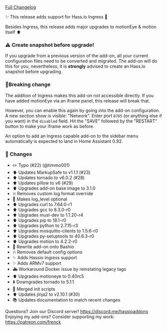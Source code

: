 [Full Changelog][changelog]

✨ This release adds support for Hass.io Ingress 🎉 

Besides Ingress, this release adds major upgrades to motionEye & motion itself ⬆️ 

### ⚠️ Create snapshot before upgrade!

If you upgrade from a previous version of the add-on, all your current configuration files need to be converted and migrated. The add-on will do this for you, nevertheless, it is **strongly** advised to create an Hass.io snapshot before upgrading.

### 🚨Breaking change

The addition of Ingress makes this add-on not accessible directly. If you have added motionEye via an iframe panel, this release will break that.

However, you can enable this again by going into the add-on configuration. A new section show is visible: "Network". Enter port `8765` (or anything else if you want) in the `disabled` field. Hit the "SAVE" followed by the "RESTART" button to make your iframe work as before.

An option to add an Ingress capable add-on to the sidebar menu automatically is expected to land in Home Assistant 0.92.

### 🔨 Changes

- :pencil2: Typo (#22) (@timmo001)
- :arrow_up: Updates MarkupSafe to v1.1.1 (#23)
- :arrow_up: Updates tornado to v6.0.2 (#28)
- :arrow_up: Updates pillow to v6 (#29)
- :arrow_up: Upgrades add-on base image to 3.1.0
- :fire: Removes custom log format override
- :hammer: Makes log_level optional
- :arrow_up: Upgrades curl to 7.64.0-r1
- :arrow_up: Upgrades gcc to 8.3.0-r0
- :arrow_up: Upgrades musl-dev to 1.1.20-r4
- :arrow_up: Upgrades pip to 18.1-r0
- :arrow_up: Upgrades python to 2.7.15-r3
- :arrow_up: Upgrades mosquitto-clients to 1.5.6-r0
- :arrow_up: Upgrades py-setuptools to 40.6.3-r0
- :arrow_up: Upgrades motion to 4.2.2-r0
- :hammer: Rewrite add-on onto Bashio
- :fire: Removes default config options
- :sparkles: Adds Hassio Ingress support
- :sparkles: Adds ARMv7 support
- :ambulance: Workaround Docker issue by reinstating legacy tags
- :arrow_up: Upgrades motioneye to 0.40rc5
- :arrow_down: Downgrades tornado to 5.1.1
- :hammer: Merged init scripts
- :arrow_up: Updates jinja2 to v2.10.1 (#30)
- :books: Updates documentation to match recent changes

[changelog]: https://github.com/hassio-addons/addon-motioneye/compare/v0.3.0...v0.4.0

Questions? Join our Discord server! https://discord.me/hassioaddons
Enjoying my add-ons? Consider supporting my work: https://patreon.com/frenck